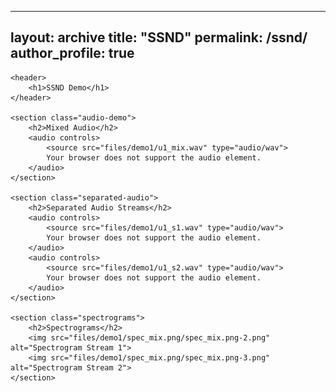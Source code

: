
---
layout: archive
title: "SSND"
permalink: /ssnd/
author_profile: true
---

    <header>
        <h1>SSND Demo</h1>
    </header>
    
    <section class="audio-demo">
        <h2>Mixed Audio</h2>
        <audio controls>
            <source src="files/demo1/u1_mix.wav" type="audio/wav">
            Your browser does not support the audio element.
        </audio>
    </section>
    
    <section class="separated-audio">
        <h2>Separated Audio Streams</h2>
        <audio controls>
            <source src="files/demo1/u1_s1.wav" type="audio/wav">
            Your browser does not support the audio element.
        </audio>
        <audio controls>
            <source src="files/demo1/u1_s2.wav" type="audio/wav">
            Your browser does not support the audio element.
        </audio>
    </section>
    
    <section class="spectrograms">
        <h2>Spectrograms</h2>
        <img src="files/demo1/spec_mix.png/spec_mix.png-2.png" alt="Spectrogram Stream 1">
        <img src="files/demo1/spec_mix.png/spec_mix.png-3.png" alt="Spectrogram Stream 2">
    </section>
    
